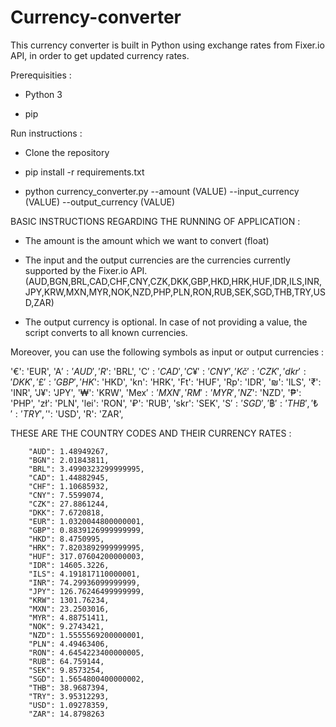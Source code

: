 # Currency-converter

This currency converter is built in Python using exchange rates from Fixer.io API, in order to get updated currency rates.

Prerequisities :

- Python 3

- pip

Run instructions :

- Clone the repository

- pip install -r requirements.txt

- python currency_converter.py --amount (VALUE) --input_currency (VALUE) --output_currency (VALUE)

BASIC INSTRUCTIONS REGARDING THE RUNNING OF APPLICATION :

- The amount is the amount which we want to convert (float)

- The input and the output currencies are the currencies currently supported by the Fixer.io API. (AUD,BGN,BRL,CAD,CHF,CNY,CZK,DKK,GBP,HKD,HRK,HUF,IDR,ILS,INR,JPY,KRW,MXN,MYR,NOK,NZD,PHP,PLN,RON,RUB,SEK,SGD,THB,TRY,USD,ZAR)

- The output currency is optional. In case of not providing a value, the script converts to all known currencies.

Moreover, you can use the following symbols as input or output currencies :

  '€': 'EUR',
  'A$': 'AUD',
  'R$': 'BRL',
  'C$': 'CAD',
  'C¥': 'CNY',
  'Kč': 'CZK',
  'dkr': 'DKK',
  '£': 'GBP',
  'HK$': 'HKD',
  'kn': 'HRK',
  'Ft': 'HUF',
  'Rp': 'IDR',
  '₪': 'ILS',
  '₹': 'INR',
  'J¥': 'JPY',
  '₩': 'KRW',
  'Mex$': 'MXN',
  'RM': 'MYR',
  'NZ$': 'NZD',
  '₱': 'PHP',
  'zł': 'PLN',
  'lei': 'RON',
  '₽': 'RUB',
  'skr': 'SEK',
  'S$': 'SGD',
  '฿': 'THB',
  '₺': 'TRY',
  '$': 'USD',
  'R': 'ZAR',

THESE ARE THE COUNTRY CODES AND THEIR CURRENCY RATES :


        "AUD": 1.48949267,
        "BGN": 2.01843811,
        "BRL": 3.4990323299999995,
        "CAD": 1.44882945,
        "CHF": 1.10685932,
        "CNY": 7.5599074,
        "CZK": 27.8861244,
        "DKK": 7.6720818,
        "EUR": 1.0320044800000001,
        "GBP": 0.8839126999999999,
        "HKD": 8.4750995,
        "HRK": 7.8203892999999995,
        "HUF": 317.07604200000003,
        "IDR": 14605.3226,
        "ILS": 4.191817110000001,
        "INR": 74.29936099999999,
        "JPY": 126.76246499999999,
        "KRW": 1301.76234,
        "MXN": 23.2503016,
        "MYR": 4.88751411,
        "NOK": 9.2743421,
        "NZD": 1.5555569200000001,
        "PLN": 4.49463406,
        "RON": 4.6454223400000005,
        "RUB": 64.759144,
        "SEK": 9.8573254,
        "SGD": 1.5654800400000002,
        "THB": 38.9687394,
        "TRY": 3.95312293,
        "USD": 1.09278359,
        "ZAR": 14.8798263
   
